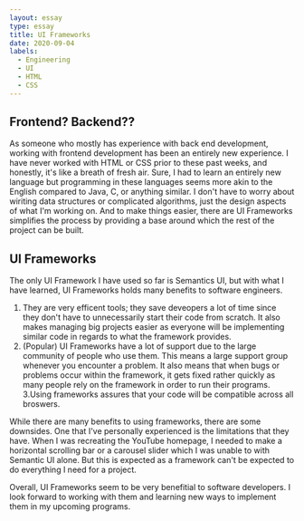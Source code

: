```yaml
---
layout: essay
type: essay
title: UI Frameworks
date: 2020-09-04
labels:
  - Engineering
  - UI
  - HTML
  - CSS
---
```


## Frontend? Backend??
As someone who mostly has experience with back end development, working with frontend development has been an entirely new experience. I have never worked with HTML or CSS prior to these past weeks, and honestly, it's like a breath of fresh air. Sure, I had to learn an entirely new language but programming in these languages seems more akin to the English compared to Java, C, or anything similar. I don't have to worry about wiriting data structures or complicated algorithms, just the design aspects of what I'm working on. And to make things easier, there are UI Frameworks simplifies the process by providing a base around which the rest of the project can be built.

## UI Frameworks
The only UI Framework I have used so far is Semantics UI, but with what I have learned, UI Frameworks holds many benefits to software engineers.
1. They are very efficent tools; they save deveopers a lot of time since they don't have to unnecessarily start their code from scratch. It also makes managing big projects easier as everyone will be implementing similar code in regards to what the framework provides. 
2. (Popular) UI Frameworks have a lot of support due to the large community of people who use them. This means a large support group whenever you encounter a problem. It also means that when bugs or problems occur within the framework, it gets fixed rather quickly as many people rely on the framework in order to run their programs.
3.Using frameworks assures that your code will be compatible across all broswers.

While there are many benefits to using frameworks, there are some downsides. One that I've personally experienced is the limitations that they have. When I was recreating the YouTube homepage, I needed to make a horizontal scrolling bar or a carousel slider which I was unable to with Semantic UI alone. But this is expected as a framework can't be expected to do everything I need for a project. 

Overall, UI Frameworks seem to be very benefitial to software developers. I look forward to working with them and learning new ways to implement them in my upcoming programs.
